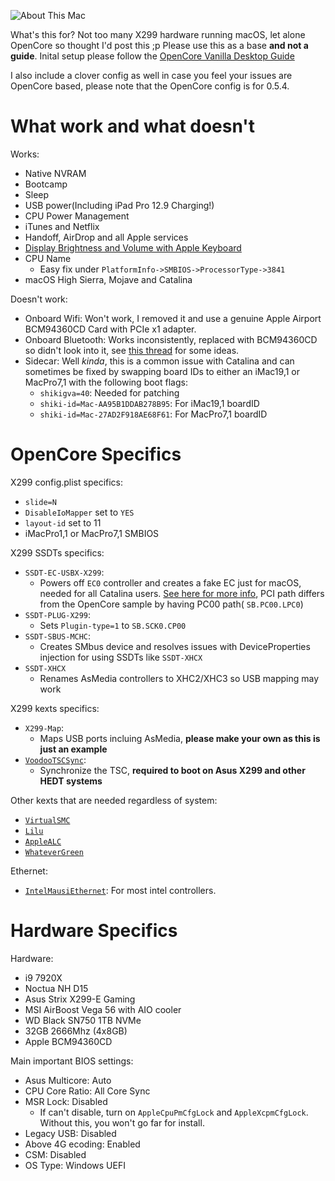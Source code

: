 ![About This Mac](https://i.imgur.com/kp7ymS0.png)
 
 
 What's this for? Not too many X299 hardware running macOS, let alone OpenCore so thought I'd post this ;p 
 Please use this as a base **and not a guide**. Inital setup please follow the [OpenCore Vanilla Desktop Guide](https://khronokernel-2.gitbook.io/opencore-vanilla-desktop-guide/)
 
 I also include a clover config as well in case you feel your issues are OpenCore based, please note that the OpenCore config is for 0.5.4. 
 
# What work and what doesn't

Works:
* Native NVRAM
* Bootcamp
* Sleep
* USB power(Including iPad Pro 12.9 Charging!)
* CPU Power Management
* iTunes and Netflix
* Handoff, AirDrop and all Apple services
* [Display Brightness and Volume with Apple Keyboard](https://github.com/the0neyouseek/MonitorControl/releases)
* CPU Name
   * Easy fix under `PlatformInfo->SMBIOS->ProcessorType->3841`
* macOS High Sierra, Mojave and Catalina


Doesn't work:

* Onboard Wifi: Won't work, I removed it and use a genuine Apple Airport BCM94360CD Card with PCIe x1 adapter.
* Onboard Bluetooth: Works inconsistently, replaced with BCM94360CD so didn't look into it, see [this thread](https://github.com/daliansky/XiaoMi-Pro-Hackintosh/issues/262) for some ideas.
* Sidecar: Well *kinda*, this is a common issue with Catalina and can sometimes be fixed by swapping board IDs to either an iMac19,1 or MacPro7,1 with the following boot flags:
   * `shikigva=40`: Needed for patching
   * `shiki-id=Mac-AA95B1DDAB278B95`: For iMac19,1 boardID
   * `shiki-id=Mac-27AD2F918AE68F61`: For MacPro7,1 boardID
 
 
# OpenCore Specifics

X299 config.plist specifics:
* `slide=N`
* `DisableIoMapper` set to `YES`
* `layout-id` set to 11
* iMacPro1,1 or MacPro7,1 SMBIOS


X299 SSDTs specifics:
* `SSDT-EC-USBX-X299`: 
   * Powers off `EC0` controller and creates a fake EC just for macOS, needed for all Catalina users. [See here for more info](https://khronokernel.github.io/EC-fix-guide/), PCI path differs from the OpenCore sample by having PC00 path( `SB.PC00.LPC0`)
* `SSDT-PLUG-X299`: 
   * Sets `Plugin-type=1` to `SB.SCK0.CP00`
* `SSDT-SBUS-MCHC`: 
   * Creates SMbus device and resolves issues with DeviceProperties injection for using SSDTs like `SSDT-XHCX`
* `SSDT-XHCX`
   * Renames AsMedia controllers to XHC2/XHC3 so USB mapping may work

X299 kexts specifics:

* `X299-Map`: 
   * Maps USB ports incluing AsMedia, **please make your own as this is just an example**
* [`VoodooTSCSync`](https://github.com/RehabMan/VoodooTSCSync): 
   * Synchronize the TSC, **required to boot on Asus X299 and other HEDT systems**


Other kexts that are needed regardless of system:

* [`VirtualSMC`](https://github.com/acidanthera/VirtualSMC)
* [`Lilu`](https://github.com/vit9696/Lilu/releases)
* [`AppleALC`](https://github.com/vit9696/AppleALC/releases)
* [`WhateverGreen`](https://github.com/acidanthera/WhateverGreen/releases)

Ethernet:

* [`IntelMausiEthernet`](https://github.com/Mieze/IntelMausiEthernet): For most intel controllers.

# Hardware Specifics

Hardware:
* i9 7920X
* Noctua NH D15
* Asus Strix X299-E Gaming
* MSI AirBoost Vega 56 with AIO cooler
* WD Black SN750 1TB NVMe
* 32GB 2666Mhz (4x8GB)
* Apple BCM94360CD

Main important BIOS settings:

* Asus Multicore: Auto
* CPU Core Ratio: All Core Sync
* MSR Lock: Disabled
   * If can't disable, turn on `AppleCpuPmCfgLock` and `AppleXcpmCfgLock`. Without this, you won't go far for install.
* Legacy USB: Disabled
* Above 4G ecoding: Enabled
* CSM: Disabled
* OS Type: Windows UEFI
